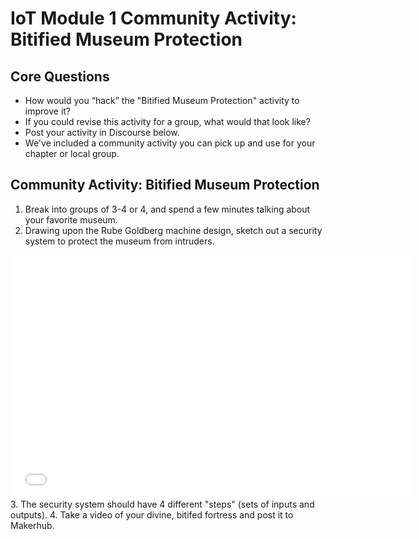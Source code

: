 
# IoT Module 1 Community Activity: Bitified Museum Protection

## Core Questions
- How would you “hack” the "Bitified Museum Protection" activity to improve it?
- If you could revise this activity for a group, what would that look like?
- Post your activity in Discourse below. 
- We've included a community activity you can pick up and use for your chapter or local group. 

## Community Activity: Bitified Museum Protection
1. Break into groups of 3-4 or 4, and spend a few minutes talking about your favorite museum.
2. Drawing upon the Rube Goldberg machine design, sketch out a security system to protect the museum from intruders. 
<iframe width="640" height="390" src="//www.youtube.com/embed/AmY-EBSvUcY" frameborder="0" allowfullscreen></iframe>
3. The security system should have 4 different "steps" (sets of inputs and outputs). 
4. Take a video of your divine, bitifed fortress and post it to Makerhub.
 
